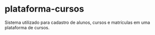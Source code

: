 # plataforma-cursos
Sistema utilizado para cadastro de alunos, cursos e matrículas em uma plataforma de cursos.
